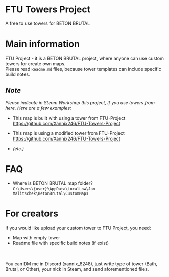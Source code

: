 # FTU Towers Project
 A free to use towers for BETON BRUTAL



# Main information
 FTU Project - it is a BETON BRUTAL project, where anyone can use custom towers for create own maps.<br>
 Please read `Readme.md` files, because tower templates can include specific build notes.
 

## *Note*
 *Please indicate in Steam Workshop this project, if you use towers from here.*
 *Here are a few examples:*
 * This map is built with using a tower from FTU-Project<br>
    https://github.com/Xannix246/FTU-Towers-Project
 
 * This map is using a modified tower from FTU-Project<br>
    https://github.com/Xannix246/FTU-Towers-Project

 * *(etc.)*



# FAQ
 * Where is BETON BRUTAL map folder?<br>
    `C:\Users\{user}\AppData\LocalLow\Jan Malitschek\BetonBrutal\CustomMaps`



# For creators
 If you would like upload your custom tower to FTU Project, you need:
   * Map with empty tower
   * Readme file with specific build notes (if exist)
   <br>
   <br>
 You can DM me in Discord (xannix_8248), just write type of tower (Bath, Brutal, or Other), your nick in Steam, and send aforementioned files.